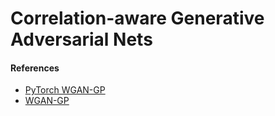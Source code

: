 # Correlation-aware Generative Adversarial Nets

#### References

* [PyTorch WGAN-GP](https://github.com/arturml/pytorch-wgan-gp)
* [WGAN-GP](https://github.com/caogang/wgan-gp)
